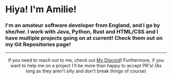 # Hiya! I'm Amilie!

### I'm an amateur software developer from England, and I go by she/her. I work with Java, Python, Rust and HTML/CSS and I have multiple projects going on at current! Check them out on my Git Repositories page!
---
<p align="center">If you need to reach out to me, check out <a href="https://discord.gg/QA4Q2pKTGY">My Discord</a>! Furthermore, if you want to help me on a project I'll be more than happy to accept PR's! (As long as they aren't silly and don't break things of course)</p>

